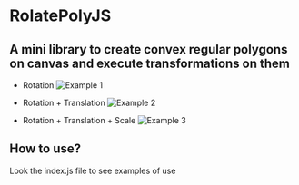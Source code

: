# RolatePolyJS

## A mini library to create convex regular polygons on canvas and execute transformations on them

- Rotation
  ![Example 1](/readme_files/gifs/example1.gif)

- Rotation + Translation
  ![Example 2](/readme_files/gifs/example2.gif)

- Rotation + Translation + Scale
  ![Example 3](/readme_files/gifs/example3.gif)

## How to use?

Look the index.js file to see examples of use
